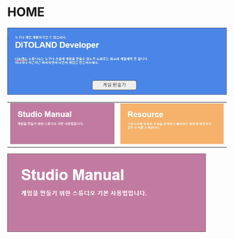 # HOME

![](.gitbook/assets/20210316_142454.jpg)

|  |  |
| :--- | :--- |
| ![](.gitbook/assets/image.png)  | ![](.gitbook/assets/20210316_142830.jpg)  |

![](.gitbook/assets/image.png)

